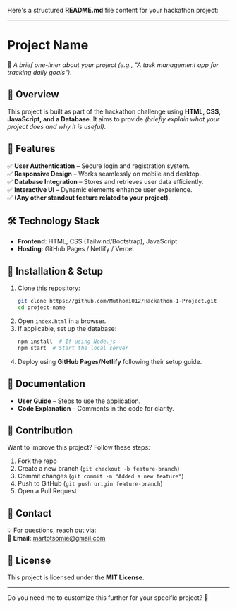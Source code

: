 Here's a structured **README.md** file content for your hackathon project:  

---

# **Project Name**  

🚀 *A brief one-liner about your project (e.g., "A task management app for tracking daily goals").*  

## **📌 Overview**  
This project is built as part of the hackathon challenge using **HTML, CSS, JavaScript, and a Database**. It aims to provide _(briefly explain what your project does and why it is useful)._  

## **🎯 Features**  
✅ **User Authentication** – Secure login and registration system.  
✅ **Responsive Design** – Works seamlessly on mobile and desktop.  
✅ **Database Integration** – Stores and retrieves user data efficiently.  
✅ **Interactive UI** – Dynamic elements enhance user experience.  
✅ **(Any other standout feature related to your project)**.  

## **🛠️ Technology Stack**  
- **Frontend**: HTML, CSS (Tailwind/Bootstrap), JavaScript    
- **Hosting**: GitHub Pages / Netlify / Vercel  

## **📂 Installation & Setup**  
1. Clone this repository:  
   ```bash
   git clone https://github.com/Muthomi012/Hackathon-1-Project.git
   cd project-name
   ```
2. Open `index.html` in a browser.  
3. If applicable, set up the database:
   ```bash
   npm install  # If using Node.js
   npm start  # Start the local server
   ```
4. Deploy using **GitHub Pages/Netlify** following their setup guide.  



## **📜 Documentation**  
- **User Guide** – Steps to use the application.  
- **Code Explanation** – Comments in the code for clarity.  

## **🤝 Contribution**  
Want to improve this project? Follow these steps:  
1. Fork the repo  
2. Create a new branch (`git checkout -b feature-branch`)  
3. Commit changes (`git commit -m "Added a new feature"`)  
4. Push to GitHub (`git push origin feature-branch`)  
5. Open a Pull Request  

## **📧 Contact**  
💡 For questions, reach out via:  
📩 **Email**: martotsomie@gmail.com
  

## **📜 License**  
This project is licensed under the **MIT License**.  

---

Do you need me to customize this further for your specific project? 🚀